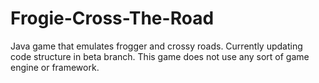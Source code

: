 # Frogie-Cross-The-Road
Java game that emulates frogger and crossy roads. Currently updating code structure in beta branch. This game does not use any sort of game engine or framework.
